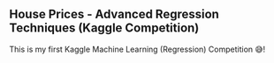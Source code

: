 ## House Prices - Advanced Regression Techniques (Kaggle Competition)

This is my first Kaggle Machine Learning (Regression) Competition 😅! 
